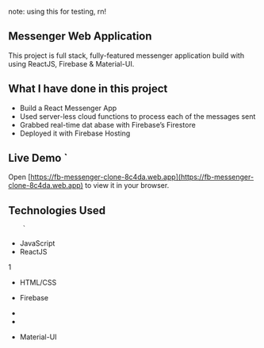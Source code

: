 note: using this for testing, rn!

## Messenger Web Application 

This project is full stack, fully-featured messenger application build with using ReactJS, Firebase & Material-UI.

               
## What I have done in this project  

- Build a React Messenger App     
- Used server-less cloud functions to process each of the messages sent 
- Grabbed real-time dat abase        with Firebase’s Firestore 
- Deployed it with Firebase Hosting                     
    
## Live Demo   `                                                                                                                                                         
Open [https://fb-messenger-clone-8c4da.web.app](https://fb-messenger-clone-8c4da.web.app) to view it in your
browser.        

    
## Technologies Used                
                                                          
        `                               
                                                                                                                                                     
- JavaScript                                     
- ReactJS               

1                       
      
                        


- HTML/CSS
- Firebase
- 
- 



- Material-UI


